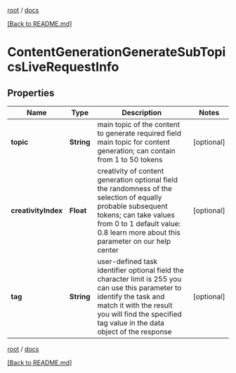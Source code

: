 [root](./../ "root") / [docs](./ "docs")

[[Back to README.md]](./../README.md "[Back to README.md]")

# ContentGenerationGenerateSubTopicsLiveRequestInfo

## Properties

| Name | Type | Description | Notes |
|------------ | ------------- | ------------- | -------------|
|**topic** | **String** | main topic of the content to generate required field main topic for content generation; can contain from 1 to 50 tokens |  [optional] |
|**creativityIndex** | **Float** | creativity of content generation optional field the randomness of the selection of equally probable subsequent tokens; can take values from 0 to 1 default value: 0.8 learn more about this parameter on our help center |  [optional] |
|**tag** | **String** | user-defined task identifier optional field the character limit is 255 you can use this parameter to identify the task and match it with the result you will find the specified tag value in the data object of the response |  [optional] |

[root](./../ "root") / [docs](./ "docs")

[[Back to README.md]](./../README.md "[Back to README.md]")